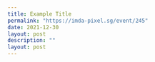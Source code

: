 ```yaml
---
title: Example Title
permalink: "https://imda-pixel.sg/event/245"
date: 2021-12-30
layout: post
description: ""
layout: post
---
```

